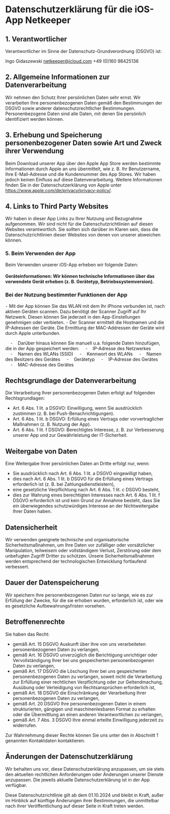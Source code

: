 # Datenschutzerklärung für die iOS-App Netkeeper

## 1. Verantwortlicher

Verantwortlicher im Sinne der Datenschutz-Grundverordnung (DSGVO) ist:

Ingo Gidaszewski
netkeeper@icloud.com
+49 (0)160 98425136

## 2. Allgemeine Informationen zur Datenverarbeitung

Wir nehmen den Schutz Ihrer persönlichen Daten sehr ernst. Wir verarbeiten Ihre personenbezogenen Daten gemäß den Bestimmungen der DSGVO sowie anderer datenschutzrechtlicher Bestimmungen. Personenbezogene Daten sind alle Daten, mit denen Sie persönlich identifiziert werden können.


## 3. Erhebung und Speicherung personenbezogener Daten sowie Art und Zweck ihrer Verwendung

Beim Download unserer App über den Apple App Store werden bestimmte Informationen durch Apple an uns übermittelt, wie z. B. Ihr Benutzername, Ihre E-Mail-Adresse und die Kundennummer des App Stores. Wir haben jedoch keinen Einfluss auf diese Datenverarbeitung.
Weitere Informationen finden Sie in der Datenschutzerklärung von Apple unter https://www.apple.com/de/privacy/privacy-policy/.


## 4. Links to Third Party Websites

Wir haben in dieser App Links zu Ihrer Nutzung und Bezugnahme aufgenommen. Wir sind nicht für die Datenschutzrichtlinien auf diesen Websites verantwortlich. Sie sollten sich darüber im Klaren sein, dass die Datenschutzrichtlinien dieser Websites von denen von unserer abweichen können.


### 5. Beim Verwenden der App

Beim Verwenden unserer iOS-App erheben wir folgende Daten:

#### Geräteinformationen: Wir können technische Informationen über das verwendete Gerät erheben (z. B. Gerätetyp, Betriebssystemversion).


### Bei der Nutzung bestimmter Funktionen der App

⁃ Mit der App können Sie das WLAN mit dem Ihr iPhone verbunden ist, nach aktiven Geräten scannen. Dazu benötigt der Scanner Zugriff auf Ihr Netzwerk. Diesen können Sie jederzeit in den App-Einstellungen genehmigen oder verbieten.
⁃ Der Scanner ermittelt die Hostnamen und die IP-Adressen der Geräte. Die Ermittlung der MAC-Addressen der Geräte wird durch Apple unterbunden.

    ⁃    Darüber hinaus können Sie manuell u.a. folgende Daten hinzufügen, die in der App gespeichert werden:
    ⁃    IP-Adresse des Netzwerkes
    ⁃    Namen des WLANs (SSID)
    ⁃    Kennwort des WLANs
    ⁃    Namen des Besitzers des Gerätes
    ⁃    Gerätetyp
    ⁃    IP-Adresse des Gerätes
    ⁃    MAC-Adresse des Gerätes


## Rechtsgrundlage der Datenverarbeitung

Die Verarbeitung Ihrer personenbezogenen Daten erfolgt auf folgenden Rechtsgrundlagen:

- Art. 6 Abs. 1 lit. a DSGVO: Einwilligung, wenn Sie ausdrücklich zustimmen (z. B. bei Push-Benachrichtigungen).
- Art. 6 Abs. 1 lit. b DSGVO: Erfüllung eines Vertrags oder vorvertraglicher Maßnahmen (z. B. Nutzung der App).
- Art. 6 Abs. 1 lit. f DSGVO: Berechtigtes Interesse, z. B. zur Verbesserung unserer App und zur Gewährleistung der IT-Sicherheit.

## Weitergabe von Daten

Eine Weitergabe Ihrer persönlichen Daten an Dritte erfolgt nur, wenn:

- Sie ausdrücklich nach Art. 6 Abs. 1 lit. a DSGVO eingewilligt haben,
- dies nach Art. 6 Abs. 1 lit. b DSGVO für die Erfüllung eines Vertrags erforderlich ist (z. B. bei Zahlungsdienstleistern),
- eine gesetzliche Verpflichtung nach Art. 6 Abs. 1 lit. c DSGVO besteht,
- dies zur Wahrung eines berechtigten Interesses nach Art. 6 Abs. 1 lit. f DSGVO erforderlich ist und kein Grund zur Annahme besteht, dass Sie ein überwiegendes schutzwürdiges Interesse an der Nichtweitergabe Ihrer Daten haben.


## Datensicherheit

Wir verwenden geeignete technische und organisatorische Sicherheitsmaßnahmen, um Ihre Daten vor zufälliger oder vorsätzlicher Manipulation, teilweisem oder vollständigem Verlust, Zerstörung oder dem unbefugten Zugriff Dritter zu schützen. Unsere Sicherheitsmaßnahmen werden entsprechend der technologischen Entwicklung fortlaufend verbessert.

## Dauer der Datenspeicherung

Wir speichern Ihre personenbezogenen Daten nur so lange, wie es zur Erfüllung der Zwecke, für die sie erhoben wurden, erforderlich ist, oder wie es gesetzliche Aufbewahrungsfristen vorsehen.

## Betroffenenrechte

Sie haben das Recht:

- gemäß Art. 15 DSGVO Auskunft über Ihre von uns verarbeiteten personenbezogenen Daten zu verlangen,
- gemäß Art. 16 DSGVO unverzüglich die Berichtigung unrichtiger oder Vervollständigung Ihrer bei uns gespeicherten personenbezogenen Daten zu verlangen,
- gemäß Art. 17 DSGVO die Löschung Ihrer bei uns gespeicherten personenbezogenen Daten zu verlangen, soweit nicht die Verarbeitung zur Erfüllung einer rechtlichen Verpflichtung oder zur Geltendmachung, Ausübung oder Verteidigung von Rechtsansprüchen erforderlich ist,
- gemäß Art. 18 DSGVO die Einschränkung der Verarbeitung Ihrer personenbezogenen Daten zu verlangen,
- gemäß Art. 20 DSGVO Ihre personenbezogenen Daten in einem strukturierten, gängigen und maschinenlesbaren Format zu erhalten oder die Übermittlung an einen anderen Verantwortlichen zu verlangen,
- gemäß Art. 7 Abs. 3 DSGVO Ihre einmal erteilte Einwilligung jederzeit zu widerrufen.

Zur Wahrnehmung dieser Rechte können Sie uns unter den in Abschnitt 1 genannten Kontaktdaten kontaktieren.

## Änderungen der Datenschutzerklärung

Wir behalten uns vor, diese Datenschutzerklärung anzupassen, um sie stets den aktuellen rechtlichen Anforderungen oder Änderungen unserer Dienste anzupassen. Die jeweils aktuelle Datenschutzerklärung ist in der App verfügbar.

Diese Datenschutzrichtlinie gilt ab dem 01.10.2024 und bleibt in Kraft, außer im Hinblick auf künftige Änderungen ihrer Bestimmungen, die unmittelbar nach ihrer Veröffentlichung auf dieser Seite in Kraft treten werden.
